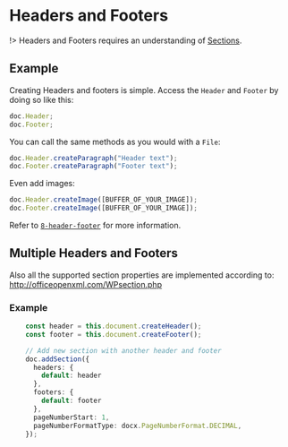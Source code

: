 # Headers and Footers

!> Headers and Footers requires an understanding of [Sections](usage/sections.md).

## Example

Creating Headers and footers is simple. Access the `Header` and `Footer` by doing so like this:

```ts
doc.Header;
doc.Footer;
```

You can call the same methods as you would with a `File`:

```ts
doc.Header.createParagraph("Header text");
doc.Footer.createParagraph("Footer text");
```

Even add images:

```ts
doc.Header.createImage([BUFFER_OF_YOUR_IMAGE]);
doc.Footer.createImage([BUFFER_OF_YOUR_IMAGE]);
```

Refer to [`8-header-footer`](https://github.com/dolanmiu/docx/blob/master/demo/8-header-footer.ts) for more information.

## Multiple Headers and Footers

Also all the supported section properties are implemented according to: http://officeopenxml.com/WPsection.php

### Example

```ts
    const header = this.document.createHeader();
    const footer = this.document.createFooter();

    // Add new section with another header and footer
    doc.addSection({
      headers: {
        default: header
      },
      footers: {
        default: footer
      },
      pageNumberStart: 1,
      pageNumberFormatType: docx.PageNumberFormat.DECIMAL,
    });
```


